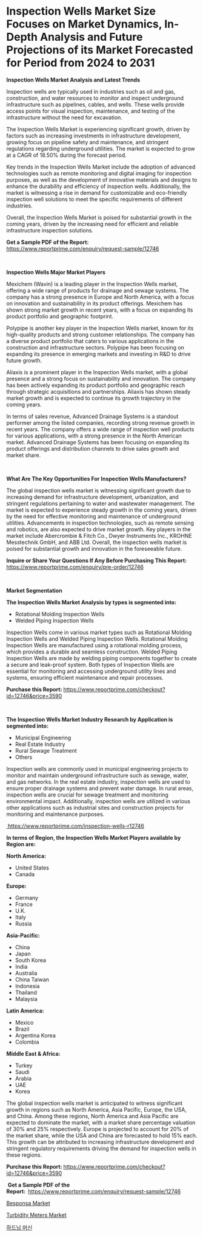 <p><h1>Inspection Wells Market Size Focuses on Market Dynamics, In-Depth Analysis and Future Projections of its Market Forecasted for Period from 2024 to 2031</h1></p><p><strong>Inspection Wells Market Analysis and Latest Trends</strong></p>
<p><p>Inspection wells are typically used in industries such as oil and gas, construction, and water resources to monitor and inspect underground infrastructure such as pipelines, cables, and wells. These wells provide access points for visual inspection, maintenance, and testing of the infrastructure without the need for excavation.</p><p>The Inspection Wells Market is experiencing significant growth, driven by factors such as increasing investments in infrastructure development, growing focus on pipeline safety and maintenance, and stringent regulations regarding underground utilities. The market is expected to grow at a CAGR of 18.50% during the forecast period.</p><p>Key trends in the Inspection Wells Market include the adoption of advanced technologies such as remote monitoring and digital imaging for inspection purposes, as well as the development of innovative materials and designs to enhance the durability and efficiency of inspection wells. Additionally, the market is witnessing a rise in demand for customizable and eco-friendly inspection well solutions to meet the specific requirements of different industries.</p><p>Overall, the Inspection Wells Market is poised for substantial growth in the coming years, driven by the increasing need for efficient and reliable infrastructure inspection solutions.</p></p>
<p><strong>Get a Sample PDF of the Report:&nbsp;</strong> <a href="https://www.reportprime.com/enquiry/request-sample/12746">https://www.reportprime.com/enquiry/request-sample/12746</a></p>
<p>&nbsp;</p>
<p><strong>Inspection Wells Major Market Players</strong></p>
<p><p>Mexichem (Wavin) is a leading player in the Inspection Wells market, offering a wide range of products for drainage and sewage systems. The company has a strong presence in Europe and North America, with a focus on innovation and sustainability in its product offerings. Mexichem has shown strong market growth in recent years, with a focus on expanding its product portfolio and geographic footprint.</p><p>Polypipe is another key player in the Inspection Wells market, known for its high-quality products and strong customer relationships. The company has a diverse product portfolio that caters to various applications in the construction and infrastructure sectors. Polypipe has been focusing on expanding its presence in emerging markets and investing in R&D to drive future growth.</p><p>Aliaxis is a prominent player in the Inspection Wells market, with a global presence and a strong focus on sustainability and innovation. The company has been actively expanding its product portfolio and geographic reach through strategic acquisitions and partnerships. Aliaxis has shown steady market growth and is expected to continue its growth trajectory in the coming years.</p><p>In terms of sales revenue, Advanced Drainage Systems is a standout performer among the listed companies, recording strong revenue growth in recent years. The company offers a wide range of inspection well products for various applications, with a strong presence in the North American market. Advanced Drainage Systems has been focusing on expanding its product offerings and distribution channels to drive sales growth and market share.</p></p>
<p>&nbsp;</p>
<p><strong>What Are The Key Opportunities For Inspection Wells Manufacturers?</strong></p>
<p><p>The global inspection wells market is witnessing significant growth due to increasing demand for infrastructure development, urbanization, and stringent regulations pertaining to water and wastewater management. The market is expected to experience steady growth in the coming years, driven by the need for effective monitoring and maintenance of underground utilities. Advancements in inspection technologies, such as remote sensing and robotics, are also expected to drive market growth. Key players in the market include Abercrombie & Fitch Co., Dwyer Instruments Inc., KROHNE Messtechnik GmbH, and ABB Ltd. Overall, the inspection wells market is poised for substantial growth and innovation in the foreseeable future.</p></p>
<p><strong>Inquire or Share Your Questions If Any Before Purchasing This Report:</strong> <a href="https://www.reportprime.com/enquiry/pre-order/12746">https://www.reportprime.com/enquiry/pre-order/12746</a></p>
<p>&nbsp;</p>
<p><strong>Market Segmentation</strong></p>
<p><strong>The Inspection Wells Market Analysis by types is segmented into:</strong></p>
<p><ul><li>Rotational Molding Inspection Wells</li><li>Welded Piping Inspection Wells</li></ul></p>
<p><p>Inspection Wells come in various market types such as Rotational Molding Inspection Wells and Welded Piping Inspection Wells. Rotational Molding Inspection Wells are manufactured using a rotational molding process, which provides a durable and seamless construction. Welded Piping Inspection Wells are made by welding piping components together to create a secure and leak-proof system. Both types of Inspection Wells are essential for monitoring and accessing underground utility lines and systems, ensuring efficient maintenance and repair processes.</p></p>
<p><strong>Purchase this Report:&nbsp;</strong><a href="https://www.reportprime.com/checkout?id=12746&price=3590">https://www.reportprime.com/checkout?id=12746&price=3590</a></p>
<p>&nbsp;</p>
<p><strong>The Inspection Wells Market Industry Research by Application is segmented into:</strong></p>
<p><ul><li>Municipal Engineering</li><li>Real Estate Industry</li><li>Rural Sewage Treatment</li><li>Others</li></ul></p>
<p><p>Inspection wells are commonly used in municipal engineering projects to monitor and maintain underground infrastructure such as sewage, water, and gas networks. In the real estate industry, inspection wells are used to ensure proper drainage systems and prevent water damage. In rural areas, inspection wells are crucial for sewage treatment and monitoring environmental impact. Additionally, inspection wells are utilized in various other applications such as industrial sites and construction projects for monitoring and maintenance purposes.</p></p>
<p><a href="https://www.reportprime.com/inspection-wells-r12746">&nbsp;https://www.reportprime.com/inspection-wells-r12746</a></p>
<p><strong>In terms of Region, the Inspection Wells Market Players available by Region are:</strong></p>
<p>
    <p> <strong> North America: </strong>
        <ul>
            <li>United States</li>
            <li>Canada</li>
        </ul>
        </p> 
    <p> <strong> Europe: </strong>
        <ul>
            <li>Germany</li>
            <li>France</li>
            <li>U.K.</li>
            <li>Italy</li>
            <li>Russia</li>
        </ul>
        </p> 
    <p> <strong> Asia-Pacific: </strong>
        <ul>
            <li>China</li>
            <li>Japan</li>
            <li>South Korea</li>
            <li>India</li>
            <li>Australia</li>
            <li>China Taiwan</li>
            <li>Indonesia</li>
            <li>Thailand</li>
            <li>Malaysia</li>
        </ul>
        </p> 
    <p> <strong> Latin America: </strong>
        <ul>
            <li>Mexico</li>
            <li>Brazil</li>
            <li>Argentina Korea</li>
            <li>Colombia</li>
        </ul>
        </p> 
    <p> <strong> Middle East & Africa: </strong>
        <ul>
            <li>Turkey</li>
            <li>Saudi</li>
            <li>Arabia</li>
            <li>UAE</li>
            <li>Korea</li>
        </ul>
    </p>
    </p>
<p><p>The global inspection wells market is anticipated to witness significant growth in regions such as North America, Asia Pacific, Europe, the USA, and China. Among these regions, North America and Asia Pacific are expected to dominate the market, with a market share percentage valuation of 30% and 25% respectively. Europe is projected to account for 20% of the market share, while the USA and China are forecasted to hold 15% each. This growth can be attributed to increasing infrastructure development and stringent regulatory requirements driving the demand for inspection wells in these regions.</p></p>
<p><strong>Purchase this Report: </strong><a href="https://www.reportprime.com/checkout?id=12746&price=3590">https://www.reportprime.com/checkout?id=12746&price=3590</a></p>
<p>&nbsp;<strong>Get a Sample PDF of the Report:&nbsp;&nbsp;</strong><a href="https://www.reportprime.com/enquiry/request-sample/12746">https://www.reportprime.com/enquiry/request-sample/12746</a></p>
<p><strong></strong></p>
<p><p><a href="https://view.publitas.com/reportprime-1/comprehensive-analysis-of-the-global-besponsa-market-growth-trends-market-forecasts-2024-2031/">Besponsa Market</a></p><p><a href="https://github.com/kimjmgeh81/Market-Research-Report-List-1/blob/main/turbidity-meters-market.md">Turbidity Meters Market</a></p><p><a href="https://github.com/gambitz1998/Market-Research-Report-List-1/blob/main/912602261064.md">하드닝 머신</a></p></p>